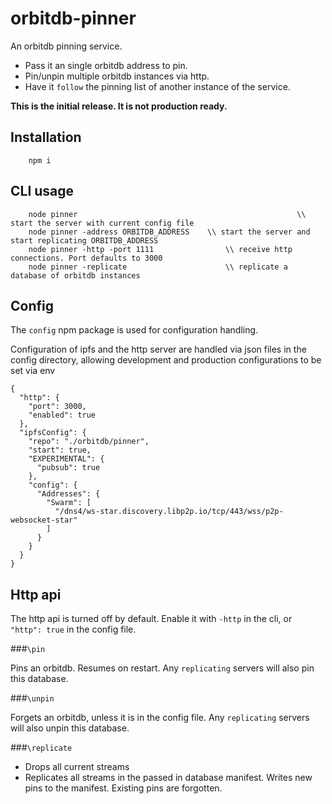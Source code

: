 # orbitdb-pinner
An orbitdb pinning service. 

* Pass it an single orbitdb address to pin.
* Pin/unpin multiple orbitdb instances via http.
* Have it `follow` the pinning list of another instance of the service.

**This is the initial release. It is not production ready.**

## Installation
```
	npm i
```

## CLI usage

```
	node pinner										  			\\ start the server with current config file
	node pinner -address ORBITDB_ADDRESS 	\\ start the server and start replicating ORBITDB_ADDRESS
	node pinner -http -port 1111	  			\\ receive http connections. Port defaults to 3000
	node pinner -replicate    		  			\\ replicate a database of orbitdb instances
```

## Config

The `config` npm package is used for configuration handling.

Configuration of ipfs and the http server are handled via json files in the config directory, allowing development and production configurations to be set via env

```
{
  "http": {
    "port": 3000,
    "enabled": true
  },
  "ipfsConfig": {
    "repo": "./orbitdb/pinner",
    "start": true,
    "EXPERIMENTAL": {
      "pubsub": true
    },
    "config": {
      "Addresses": {
        "Swarm": [
          "/dns4/ws-star.discovery.libp2p.io/tcp/443/wss/p2p-websocket-star"
        ]
      }
    }
  }
}
```

## Http api

The http api is turned off by default. Enable it with `-http` in the cli, or `"http": true` in the config file.

###`\pin`

Pins an orbitdb. Resumes on restart. Any `replicating` servers will also pin this database.

###`\unpin`

Forgets an orbitdb, unless it is in the config file. Any `replicating` servers will also unpin this database.

###`\replicate`

* Drops all current streams
* Replicates all streams in the passed in database manifest. Writes new pins to the manifest. Existing pins are forgotten.

